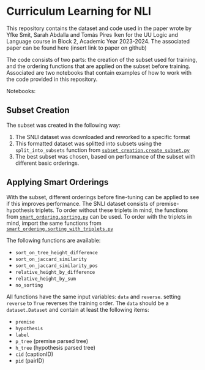 # Curriculum Learning for NLI
This repository contains the dataset and code used in the paper wrote by Yfke Smit, Sarah Abdalla and Tomás Pires Iken for the UU Logic and Language course in Block 2, Academic Year 2023-2024. The associated paper can be found here (insert link to paper on github)

The code consists of two parts: the creation of the subset used for training, and the ordering functions that are applied on the subset before training. Associated are two notebooks that contain examples of how to work with the code provided in this repository.

Notebooks:


## Subset Creation
The subset was created in the following way:
1. The SNLI dataset was downloaded and reworked to a specific format
2. This formatted dataset was splitted into subsets using the `split_into_subsets` function from [`subset_creation.create_subset.py`](https://github.com/Yfkesmit/LoLaProject/blob/main/subset_creation/create_subset.py)
3. The best subset was chosen, based on performance of the subset with different basic orderings.

## Applying Smart Orderings
With the subset, different orderings before fine-tuning can be applied to see if this improves performance.
The SNLI dataset consists of premise-hypothesis triplets. To order without these triplets in mind, the functions from [`smart_ordering.sorting.py`](https://github.com/Yfkesmit/LoLaProject/blob/main/smart_ordering/sorting.py) can be used. To order with the triplets in mind, import the same functions from [`smart_ordering.sorting_with_triplets.py`](https://github.com/Yfkesmit/LoLaProject/blob/main/smart_ordering/sorting.py)

The following functions are available:
- `sort_on_tree_height_difference`
- `sort_on_jaccard_similarity`
- `sort_on_jaccard_similarity_pos`
- `relative_height_by_difference`
- `relative_height_by_sum`
- `no_sorting`

All functions have the same input variables: `data` and `reverse`. setting `reverse` to `True` reverses the training order.
The `data` should be a `dataset.Dataset` and contain at least the following items:
- `premise`
- `hypothesis`
- `label`
- `p_tree` (premise parsed tree)
- `h_tree` (hypothesis parsed tree)
- `cid` (captionID)
- `pid` (pairID)

